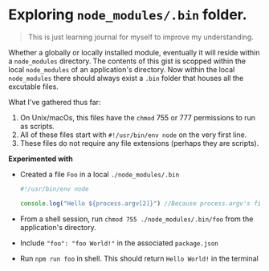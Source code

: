 # Exploring `node_modules/.bin` folder. 

> This is just learning journal for myself to improve my understanding.

Whether a globally or locally installed module, eventually it will reside within a `node_modules` directory. The contents of this gist is scopped within the local `node_modules` of an application's directory. Now within the local `node_modules` there should always exist a `.bin` folder that houses all the excutable files.

What I've gathered thus far:

1. On Unix/macOs, this files have the `chmod` 755 or 777 permissions to run as scripts.
2. All of these files start with `#!/usr/bin/env node` on the very first line.
3. These files do not require any file extensions (perhaps they are scripts).

**Experimented with**

* Created a file `Foo` in a local `./node_modules/.bin`

  ```javascript
  #!/usr/bin/env node
  
  console.log("Hello ${process.argv[2]}") //Because process.argv's first and second element are reserved for Node.js
  ```
  
* From a shell session, run `chmod 755 ./node_modules/.bin/foo` from the application's directory.
* Include `"foo": "foo World!"` in the associated `package.json`
* Run `npm run foo` in shell. This should return `Hello World!` in the terminal

